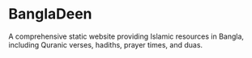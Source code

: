 # BanglaDeen
A comprehensive static website providing Islamic resources in Bangla, including Quranic verses, hadiths, prayer times, and duas.
